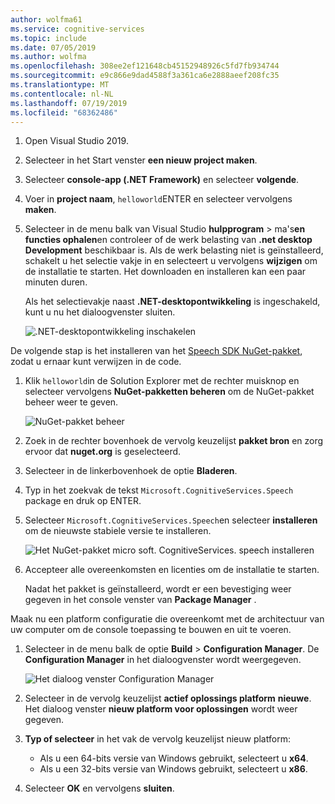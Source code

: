 ```yaml
---
author: wolfma61
ms.service: cognitive-services
ms.topic: include
ms.date: 07/05/2019
ms.author: wolfma
ms.openlocfilehash: 308ee2ef121648cb45152948926c5fd7fb934744
ms.sourcegitcommit: e9c866e9dad4588f3a361ca6e2888aeef208fc35
ms.translationtype: MT
ms.contentlocale: nl-NL
ms.lasthandoff: 07/19/2019
ms.locfileid: "68362486"
---
```

1. Open Visual Studio 2019.

1. Selecteer in het Start venster **een nieuw project maken**. 

1. Selecteer **console-app (.NET Framework)** en selecteer **volgende**.

1. Voer in **project naam**, `helloworld`ENTER en selecteer vervolgens **maken**.

1. Selecteer in de menu balk van Visual Studio **hulpprogram** > ma's**en functies ophalen**en controleer of de werk belasting van **.net desktop Development** beschikbaar is. Als de werk belasting niet is geïnstalleerd, schakelt u het selectie vakje in en selecteert u vervolgens **wijzigen** om de installatie te starten. Het downloaden en installeren kan een paar minuten duren.

   Als het selectievakje naast **.NET-desktopontwikkeling** is ingeschakeld, kunt u nu het dialoogvenster sluiten.

   ![.NET-desktopontwikkeling inschakelen](../articles/cognitive-services/speech-service/media/sdk/vs-enable-net-desktop-workload.png)

De volgende stap is het installeren van het [Speech SDK NuGet-pakket](https://aka.ms/csspeech/nuget), zodat u ernaar kunt verwijzen in de code.

1. Klik `helloworld`in de Solution Explorer met de rechter muisknop en selecteer vervolgens **NuGet-pakketten beheren** om de NuGet-pakket beheer weer te geven.

   ![NuGet-pakket beheer](../articles/cognitive-services/speech-service/media/sdk/vs-nuget-package-manager.png)

1. Zoek in de rechter bovenhoek de vervolg keuzelijst **pakket bron** en zorg ervoor dat **nuget.org** is geselecteerd.

1. Selecteer in de linkerbovenhoek de optie **Bladeren**.

1. Typ in het zoekvak de tekst `Microsoft.CognitiveServices.Speech` package en druk op ENTER.

1. Selecteer `Microsoft.CognitiveServices.Speech`en selecteer **installeren** om de nieuwste stabiele versie te installeren.

   ![Het NuGet-pakket micro soft. CognitiveServices. speech installeren](../articles/cognitive-services/speech-service/media/sdk/qs-csharp-dotnet-windows-03-nuget-install-1.0.0.png)

1. Accepteer alle overeenkomsten en licenties om de installatie te starten.

   Nadat het pakket is geïnstalleerd, wordt er een bevestiging weer gegeven in het console venster van **Package Manager** .

Maak nu een platform configuratie die overeenkomt met de architectuur van uw computer om de console toepassing te bouwen en uit te voeren.

1. Selecteer in de menu balk de optie **Build** > **Configuration Manager**. De **Configuration Manager** in het dialoogvenster wordt weergegeven.

   ![Het dialoog venster Configuration Manager](../articles/cognitive-services/speech-service/media/sdk/vs-configuration-manager-dialog-box.png)

1. Selecteer in de vervolg keuzelijst **actief oplossings platform** **nieuwe**. Het dialoog venster **nieuw platform voor oplossingen** wordt weer gegeven.

1. **Typ of selecteer** in het vak de vervolg keuzelijst nieuw platform:
   - Als u een 64-bits versie van Windows gebruikt, selecteert u **x64**.
   - Als u een 32-bits versie van Windows gebruikt, selecteert u **x86**.

1. Selecteer **OK** en vervolgens **sluiten**.
